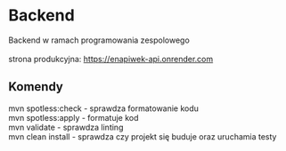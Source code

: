 # Backend
Backend w ramach programowania zespolowego<br><br>
strona produkcyjna: https://enapiwek-api.onrender.com

## Komendy
mvn spotless:check - sprawdza formatowanie kodu <br>
mvn spotless:apply - formatuje kod <br>
mvn validate - sprawdza linting <br>
mvn clean install - sprawdza czy projekt się buduje oraz uruchamia testy
